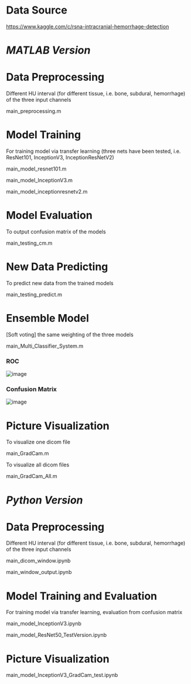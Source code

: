 # Data Source

https://www.kaggle.com/c/rsna-intracranial-hemorrhage-detection

# *MATLAB Version*

# Data Preprocessing

Different HU interval (for different tissue, i.e. bone, subdural, hemorrhage) of the three input channels

main_preprocessing.m

# Model Training

For training model via transfer learning (three nets have been tested, i.e. ResNet101, InceptionV3, InceptionResNetV2)

main_model_resnet101.m

main_model_InceptionV3.m

main_model_inceptionresnetv2.m

# Model Evaluation

To output confusion matrix of the models

main_testing_cm.m

# New Data Predicting

To predict new data from the trained models

main_testing_predict.m

# Ensemble Model

[Soft voting] the same weighting of the three models

main_Multi_Classifier_System.m

### ROC

![image](https://github.com/ycy1997alex/Intracranial-Hemorrhage-Detection/main/MATLAB/Output/MCS_Testing_ROC.png) 

### Confusion Matrix

![image](https://github.com/ycy1997alex/Intracranial-Hemorrhage-Detection/main/MATLAB/Output/MCS_Testing_ConfusionMatrix.png) 

# Picture Visualization

To visualize one dicom file

main_GradCam.m

To visualize all dicom files

main_GradCam_All.m

# *Python Version*

# Data Preprocessing

Different HU interval (for different tissue, i.e. bone, subdural, hemorrhage) of the three input channels

main_dicom_window.ipynb

main_window_output.ipynb

# Model Training and Evaluation

For training model via transfer learning, evaluation from confusion matrix

main_model_InceptionV3.ipynb

main_model_ResNet50_TestVersion.ipynb

# Picture Visualization

main_model_InceptionV3_GradCam_test.ipynb
